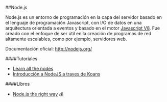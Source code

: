 ##Node.js

Node.js es un entorno de programación en la capa del servidor basado en el lenguaje de programación Javascript, con I/O de datos en una arquitectura orientada a eventos y basado en el motor [Javascript V8](https://code.google.com/p/v8/). Fue creado con el enfoque de ser útil en la creación de programas de red altamente escalables, como por ejemplo, servidores web. 

Documentación oficial: http://nodejs.org/

####Tutoriales

* [Learn all the nodes](http://www.learnallthenodes.com/)
* [Introducción a NodeJS a traves de Koans](http://nodejskoans.com/)

####Libros
* [Node.js the right way](http://pragprog.com/book/jwnode/node-js-the-right-way) :moneybag: 
